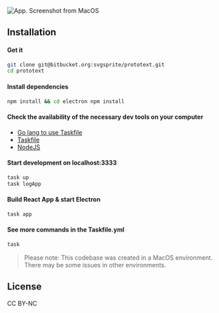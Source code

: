 

![App. Screenshot from MacOS](https://prototext.app/assets/screenshots/promo/1.jpg)


## Installation

#### Get it

```sh
git clone git@bitbucket.org:svgsprite/prototext.git
cd prototext
```


#### Install dependencies

```sh
npm install && cd electron npm install
```


#### Check the availability of the necessary dev tools on your computer
- [Go lang to use Taskfile](https://go.dev/doc/install)
- [Taskfile](https://taskfile.dev/)
- [NodeJS](https://nodejs.org/en/download/releases/)


#### Start development on localhost:3333

```sh
task up
task logApp
```


#### Build React App & start Electron

```sh
task app
```


#### See more commands in the Taskfile.yml

```sh
task
```


>Please note: This codebase was created in a MacOS environment. There may be some issues in other environments.

## License

CC BY-NC